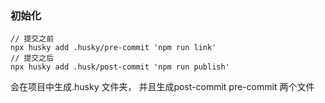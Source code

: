### 初始化
```node
// 提交之前
npx husky add .husky/pre-commit 'npm run link'
// 提交之后
npx husky add .husk/post-commit 'npm run publish'
```
会在项目中生成.husky 文件夹， 并且生成post-commit pre-commit 两个文件

